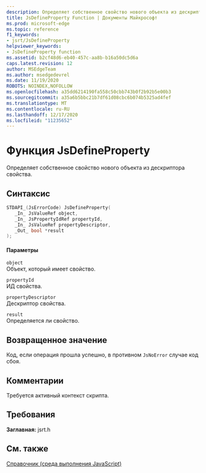 ```yaml
---
description: Определяет собственное свойство нового объекта из дескриптора свойства.
title: JsDefineProperty Function | Документы Майкрософт
ms.prod: microsoft-edge
ms.topic: reference
f1_keywords:
- jsrt/JsDefineProperty
helpviewer_keywords:
- JsDefineProperty function
ms.assetid: b2cf48d6-eb40-457c-aa8b-b16a50dc5d6a
caps.latest.revision: 12
author: MSEdgeTeam
ms.author: msedgedevrel
ms.date: 11/19/2020
ROBOTS: NOINDEX,NOFOLLOW
ms.openlocfilehash: a35dd6214190fa558c50cbb743b0f2b92b5e00b3
ms.sourcegitcommit: a35a6b5bbc21b7df61d08cbc6b074b5325ad4fef
ms.translationtype: MT
ms.contentlocale: ru-RU
ms.lasthandoff: 12/17/2020
ms.locfileid: "11235652"
---
```

# Функция JsDefineProperty

Определяет собственное свойство нового объекта из дескриптора свойства.  
  
## Синтаксис  
  
```cpp  
STDAPI_(JsErrorCode) JsDefineProperty(  
   _In_ JsValueRef object,  
   _In_ JsPropertyIdRef propertyId,  
   _In_ JsValueRef propertyDescriptor,  
   _Out_ bool *result  
);  
```  
  
#### Параметры  
 `object`  
 Объект, который имеет свойство.  
  
 `propertyId`  
 ИД свойства.  
  
 `propertyDescriptor`  
 Дескриптор свойства.  
  
 `result`  
 Определяется ли свойство.  
  
## Возвращенное значение  
 Код, если операция прошла успешно, в противном `JsNoError` случае код сбоя.  
  
## Комментарии  
 Требуется активный контекст скрипта.  
  
## Требования  
 **Заглавная:** jsrt.h  
  
## См. также  
 [Справочник (среда выполнения JavaScript)](../chakra-hosting/reference-javascript-runtime.md)
